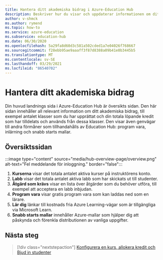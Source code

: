 ```yaml
---
title: Hantera ditt akademiska bidrag i Azure-Education Hub
description: Beskriver hur du visar och uppdaterar informationen om ditt akademiska bidrag i översikts sidan för Azure-Education Hub.
author: v-shmck
ms.author: rymend
ms.topic: how-to
ms.service: azure-education
ms.subservice: education-hub
ms.date: 06/30/2020
ms.openlocfilehash: 5a29fa8d60d3c581a502cded1a7e04026f768667
ms.sourcegitcommit: f28ebb95ae9aaaff3f87d8388a09b41e0b3445b5
ms.translationtype: MT
ms.contentlocale: sv-SE
ms.lasthandoff: 03/29/2021
ms.locfileid: "86540702"
---
```

# <a name="managing-your-academic-grant"></a>Hantera ditt akademiska bidrag

Din huvud landnings sida i Azure-Education Hub är översikts sidan. Den här sidan innehåller all relevant information om ditt akademiska bidrag, till exempel antalet klasser som du har upprättat och din totala löpande kredit som har tilldelats och används från dessa klasser. Den visar även genvägar till andra förmåner som tillhandahålls av Education Hub: program vara, inlärning och snabb starts mallar.

## <a name="overview-page"></a>Översiktssidan
:::image type="content" source="media/hub-overview-page/overview.png" alt-text="Fel meddelande för inloggning." border="false":::

1. **Kurserna** visar det totala antalet aktiva kurser på instruktörens konto.
1. **Labb** visar det totala antalet aktiva labb som har skickats ut till studenter.
1. **Åtgärd som krävs** visar en lista över åtgärder som du behöver utföra, till exempel att acceptera en labb inbjudan.
1. **Program vara** visar gratis program vara som kan laddas ned som en lärare.
1. **Lär dig** länkar till kostnads fria Azure Learning-vägar som är tillgängliga via Microsoft Learn.
1. **Snabb starts mallar** innehåller Azure-mallar som hjälper dig att påskynda och förenkla distributionen av vanliga uppgifter.

## <a name="next-steps"></a>Nästa steg

> [!div class="nextstepaction"]
> [Konfigurera en kurs, allokera kredit och Bjud in studenter](create-assignment-allocate-credit.md)


